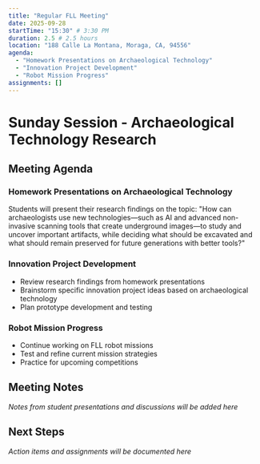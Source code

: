 ```yaml
---
title: "Regular FLL Meeting"
date: 2025-09-28
startTime: "15:30" # 3:30 PM
duration: 2.5 # 2.5 hours
location: "188 Calle La Montana, Moraga, CA, 94556"
agenda:
  - "Homework Presentations on Archaeological Technology"
  - "Innovation Project Development"
  - "Robot Mission Progress"
assignments: []
---
```


# Sunday Session - Archaeological Technology Research

## Meeting Agenda

### Homework Presentations on Archaeological Technology
Students will present their research findings on the topic: "How can archaeologists use new technologies—such as AI and advanced non-invasive scanning tools that create underground images—to study and uncover important artifacts, while deciding what should be excavated and what should remain preserved for future generations with better tools?"

### Innovation Project Development
- Review research findings from homework presentations
- Brainstorm specific innovation project ideas based on archaeological technology
- Plan prototype development and testing

### Robot Mission Progress
- Continue working on FLL robot missions
- Test and refine current mission strategies
- Practice for upcoming competitions

## Meeting Notes

*Notes from student presentations and discussions will be added here*

## Next Steps

*Action items and assignments will be documented here*
